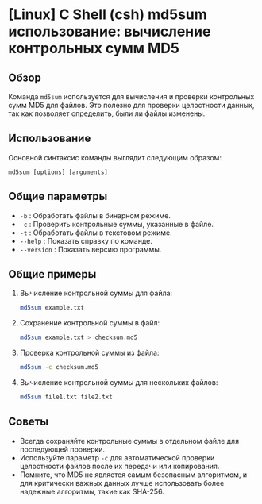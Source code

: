 # [Linux] C Shell (csh) md5sum использование: вычисление контрольных сумм MD5

## Обзор
Команда `md5sum` используется для вычисления и проверки контрольных сумм MD5 для файлов. Это полезно для проверки целостности данных, так как позволяет определить, были ли файлы изменены.

## Использование
Основной синтаксис команды выглядит следующим образом:

```
md5sum [options] [arguments]
```

## Общие параметры
- `-b` : Обработать файлы в бинарном режиме.
- `-c` : Проверить контрольные суммы, указанные в файле.
- `-t` : Обработать файлы в текстовом режиме.
- `--help` : Показать справку по команде.
- `--version` : Показать версию программы.

## Общие примеры
1. Вычисление контрольной суммы для файла:
   ```bash
   md5sum example.txt
   ```

2. Сохранение контрольной суммы в файл:
   ```bash
   md5sum example.txt > checksum.md5
   ```

3. Проверка контрольной суммы из файла:
   ```bash
   md5sum -c checksum.md5
   ```

4. Вычисление контрольной суммы для нескольких файлов:
   ```bash
   md5sum file1.txt file2.txt
   ```

## Советы
- Всегда сохраняйте контрольные суммы в отдельном файле для последующей проверки.
- Используйте параметр `-c` для автоматической проверки целостности файлов после их передачи или копирования.
- Помните, что MD5 не является самым безопасным алгоритмом, и для критически важных данных лучше использовать более надежные алгоритмы, такие как SHA-256.